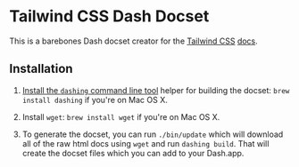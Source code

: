 # Tailwind CSS Dash Docset

This is a barebones Dash docset creator for the [Tailwind
CSS](https://www.tailwindcss.com)
[docs](https://www.tailwindcss.com/docs).

## Installation

1. [Install the `dashing` command line tool](https://github.com/technosophos/dashing#install) helper for building the docset: `brew install dashing` if you're on Mac OS X.

2. Install `wget`: `brew install wget` if you're on Mac OS X.

2. To generate the docset, you can run `./bin/update` which will download all of the raw html docs using `wget` and run `dashing build`. That will create the docset files which you can add to your Dash.app.
